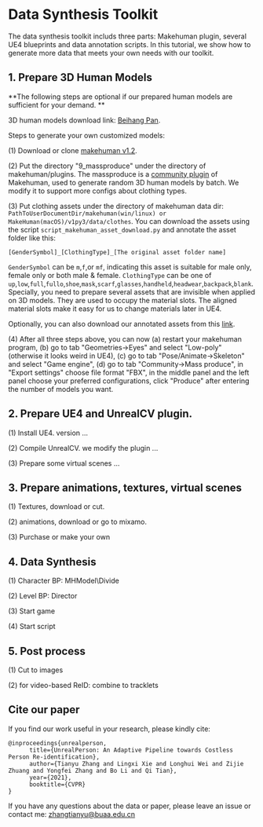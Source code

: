 # Data Synthesis Toolkit

The data synthesis toolkit includs three parts: Makehuman plugin, several UE4 blueprints and data annotation scripts.
In this tutorial, we show how to generate more data that meets your own needs with our toolkit. 


## 1. Prepare 3D Human Models 

**The following steps are optional if our prepared human models are sufficient for your demand. **

3D human models download link: [Beihang Pan](??).

Steps to generate your own customized models: 

(1) Download or clone [makehuman v1.2](https://github.com/makehumancommunity/makehuman/releases/tag/v1.2.0). 

(2) Put the directory "9_massproduce" under the directory of makehuman/plugins. The massproduce is a [community plugin](https://github.com/makehumancommunity/community-plugins-massproduce) of Makehuman, used to generate random 3D human models by batch. We modify it to support more configs about clothing types. 

(3) Put clothing assets under the directory of makehuman data dir: `PathToUserDocumentDir/makehuman(win/linux) or MakeHuman(macOS)/v1py3/data/clothes`. You can download the assets using the script `script_makehuman_asset_download.py` and annotate the asset folder like this:
```
[GenderSymbol]_[ClothingType]_[The original asset folder name]
```
`GenderSymbol` can be `m`,`f`,or `mf`, indicating this asset is suitable for male only, female only or both male & female. 
`ClothingType` can be one of `up`,`low`,`full`,`fullo`,`shoe`,`mask`,`scarf`,`glasses`,`handheld`,`headwear`,`backpack`,`blank`. Specially, you need to prepare several assets that are invisible when applied on 3D models. They are used to occupy the material slots. The aligned material slots make it easy for us to change materials later in UE4.   

Optionally, you can also download our annotated assets from this [link](???). 

(4) After all three steps above, you can now (a) restart your makehuman program, (b) go to tab "Geometries->Eyes" and select "Low-poly" (otherwise it looks weird in UE4), (c) go to tab "Pose/Animate->Skeleton" and select "Game engine", (d) go to tab "Community->Mass produce", in "Export settings" choose file format "FBX", in the middle panel and the left panel choose your preferred configurations, click "Produce" after entering the number of models you want. 


## 2. Prepare UE4 and UnrealCV plugin. 



(1) Install UE4. version ...

(2) Compile UnrealCV. we modify the plugin ...

(3) Prepare some virtual scenes ... 

## 3. Prepare animations, textures, virtual scenes

(1) Textures, download or cut. 

(2) animations, download or go to mixamo.

(3) Purchase or make your own

## 4. Data Synthesis

(1) Character BP: MHModel\Divide

(2) Level BP: Director

(3) Start game

(4) Start script

## 5. Post process

(1) Cut to images

(2) for video-based ReID: combine to tracklets






## Cite our paper

If you find our work useful in your research, please kindly cite:

```
@inproceedings{unrealperson,
      title={UnrealPerson: An Adaptive Pipeline towards Costless Person Re-identification}, 
      author={Tianyu Zhang and Lingxi Xie and Longhui Wei and Zijie Zhuang and Yongfei Zhang and Bo Li and Qi Tian},
      year={2021},
      booktitle={CVPR}
}
```

If you have any questions about the data or paper, please leave an issue or contact me:
zhangtianyu@buaa.edu.cn